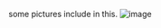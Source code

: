 some pictures include in this. ![image](https://user-images.githubusercontent.com/94339311/141952137-7a4488fa-060b-4838-bfed-de231b351735.png)
